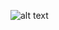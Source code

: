 ![alt text](https://github.com/ahmdmarzuki/utbk_learningapp/tree/master/ss/Screenshot_1702277342.png)
